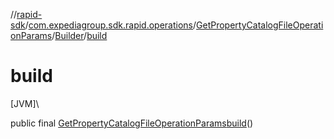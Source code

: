 //[rapid-sdk](../../../../index.md)/[com.expediagroup.sdk.rapid.operations](../../index.md)/[GetPropertyCatalogFileOperationParams](../index.md)/[Builder](index.md)/[build](build.md)

# build

[JVM]\

public final [GetPropertyCatalogFileOperationParams](../index.md)[build](build.md)()
